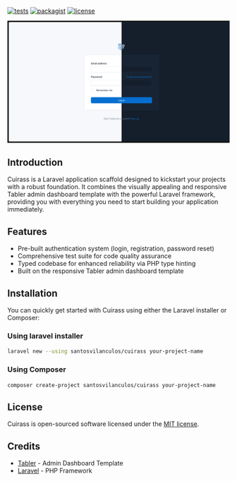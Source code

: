 [![tests](https://img.shields.io/github/actions/workflow/status/SantosVilanculos/cuirass/test.yml?label=tests)](https://github.com/SantosVilanculos/cuirass/actions)
[![packagist](https://img.shields.io/packagist/v/santosvilanculos/cuirass)](https://packagist.org/packages/santosvilanculos/cuirass)
[![license](https://img.shields.io/github/license/SantosVilanculos/cuirass)](https://github.com/SantosVilanculos/cuirass/blob/main/LICENSE)

![screenshot](./screenshot.png)

## Introduction

Cuirass is a Laravel application scaffold designed to kickstart your projects with a robust foundation. It combines the visually appealing and responsive Tabler admin dashboard template with the powerful Laravel framework, providing you with everything you need to start building your application immediately.

## Features

- Pre-built authentication system (login, registration, password reset)
- Comprehensive test suite for code quality assurance
- Typed codebase for enhanced reliability via PHP type hinting
- Built on the responsive Tabler admin dashboard template

## Installation

You can quickly get started with Cuirass using either the Laravel installer or Composer:

### Using laravel installer

```sh
laravel new --using santosvilanculos/cuirass your-project-name
```

### Using Composer

```sh
composer create-project santosvilanculos/cuirass your-project-name
```

## License

Cuirass is open-sourced software licensed under the [MIT license](./LICENSE).

## Credits

- [Tabler](https://tabler.io) - Admin Dashboard Template
- [Laravel](https://laravel.com) - PHP Framework
